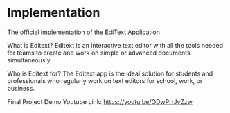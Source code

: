 
# Implementation
The official implementation of the EdiText Application

What is Editext?
    Editext is an interactive text editor with all the tools needed for teams to create
    and work on simple or advanced documents simultaneously.

Who is Editext for?
    The Editext app is the ideal solution for students and professionals who regularly work
    on text editors for school, work, or business.

Final Project Demo 
    Youtube Link: https://youtu.be/ODwPrrJvZzw
